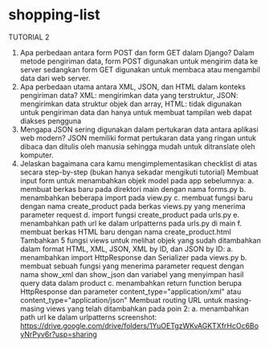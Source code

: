 # shopping-list
TUTORIAL 2
1. Apa perbedaan antara form POST dan form GET dalam Django?
 Dalam metode pengiriman data, form POST digunakan untuk mengirim data ke server sedangkan form GET digunakan untuk membaca atau mengambil data dari web server.
2. Apa perbedaan utama antara XML, JSON, dan HTML dalam konteks pengiriman data?
 XML: mengirimkan data yang terstruktur, JSON: mengirimkan data struktur objek dan array, HTML: tidak digunakan untuk pengiriman data dan hanya untuk membuat tampilan web dapat diakses pengguna
3. Mengapa JSON sering digunakan dalam pertukaran data antara aplikasi web modern?
 JSON memiliki format pertukaran data yang ringan untuk dibaca dan ditulis oleh manusia sehingga mudah untuk ditranslate oleh komputer.
4. Jelaskan bagaimana cara kamu mengimplementasikan checklist di atas secara step-by-step (bukan hanya sekadar mengikuti tutorial)
 Membuat input form untuk menambahkan objek model pada app sebelumnya:
a. membuat berkas baru pada direktori main dengan nama forms.py
b. menambahkan beberapa import pada view.py
c. membuat fungsi baru dengan nama create_product pada berkas views.py yang menerima parameter request
d. import fungsi create_product pada urls.py
e. menambahkan path url ke dalam urlpatterns pada urls.py di main
f. membuat berkas HTML baru dengan nama create_product.html
 Tambahkan 5 fungsi views untuk melihat objek yang sudah ditambahkan dalam format HTML, XML, JSON, XML by ID, dan JSON by ID:
a. menambahkan import HttpResponse dan Serializer pada views.py
b. membuat sebuah fungsi yang menerima parameter request dengan nama show_xml dan show_json dan variabel yang menyimpan hasil query data dalam product
c. menambahkan return function berupa HttpResponse dan parameter content_type="application/xml" atau content_type="application/json"
 Membuat routing URL untuk masing-masing views yang telah ditambahkan pada poin 2:
a. menambahkan path url ke dalam urlpatterns
screenshot: https://drive.google.com/drive/folders/1YuOETgzWKvAGKTXfrHcOc6BoyNrPyv6r?usp=sharing
